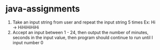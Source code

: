 # java-assignments

1. Take an input string from user and repeat the input string 5 times Ex: Hi -> HiHiHiHiHi
2. Accept an input between 1 - 24, then output the number of minutes, seconds in the input value, then program should continue to run until I input number 0
